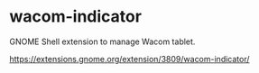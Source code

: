 # wacom-indicator
GNOME Shell extension to manage Wacom tablet.

https://extensions.gnome.org/extension/3809/wacom-indicator/

